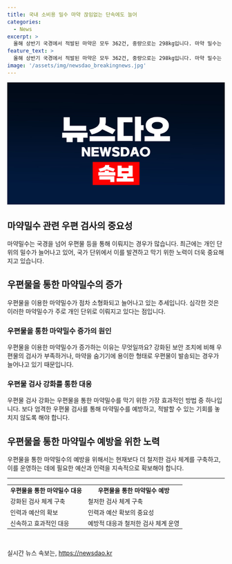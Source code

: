 ```yaml
---
title: 국내 소비용 밀수 마약 끊임없는 단속에도 늘어
categories:
  - News
excerpt: >
  올해 상반기 국경에서 적발된 마약은 모두 362건, 중량으로는 298kg입니다. 마약 밀수는 점점 소형화하는 동시에 건수는 더 늘고 있는데, 주로 유통 목적인 조직적 대량 밀수는 줄었지만, 10g 이하 소량 개인 밀수가 늘어났습니다. 국제 우편이 밀수 경로 중 가장 많았으며, 관세청은 여름 휴가철에 해외여행 시 마약류 재료가 들어간 식품, 의약품을 조심할 것을 당부했습니다. (150자)
feature_text: >
  올해 상반기 국경에서 적발된 마약은 모두 362건, 중량으로는 298kg입니다. 마약 밀수는 점점 소형화하는 동시에 건수는 더 늘고 있는데, 주로 유통 목적인 조직적 대량 밀수는 줄었지만, 10g 이하 소량 개인 밀수가 늘어났습니다. 국제 우편이 밀수 경로 중 가장 많았으며, 관세청은 여름 휴가철에 해외여행 시 마약류 재료가 들어간 식품, 의약품을 조심할 것을 당부했습니다. (150자)
image: '/assets/img/newsdao_breakingnews.jpg'
---
```


<p><img src="/assets/img/newsdao_breakingnews.jpg" alt="flaretime 속보" /></p>

<h2>마약밀수 관련 우편 검사의 중요성</h2>

<p data-ke-size="size16">마약밀수는 국경을 넘어 우편물 등을 통해 이뤄지는 경우가 많습니다. 최근에는 개인 단위의 밀수가 늘어나고 있어, 국가 단위에서 이를 발견하고 막기 위한 노력이 더욱 중요해지고 있습니다.</p>

<h2 data-ke-size="size26">우편물을 통한 마약밀수의 증가</h2>

<p data-ke-size="size16">우편물을 이용한 마약밀수가 점차 소형화되고 늘어나고 있는 추세입니다. 심각한 것은 이러한 마약밀수가 주로 개인 단위로 이뤄지고 있다는 점입니다.</p>

<h3 data-ke-size="size24">우편물을 통한 마약밀수 증가의 원인</h3>

<p data-ke-size="size16">우편물을 이용한 마약밀수가 증가하는 이유는 무엇일까요? 강화된 보안 조치에 비해 우편물의 검사가 부족하거나, 마약을 숨기기에 용이한 형태로 우편물이 발송되는 경우가 늘어나고 있기 때문입니다.</p>

<h3 data-ke-size="size24">우편물 검사 강화를 통한 대응</h3>

<p data-ke-size="size16">우편물 검사 강화는 우편물을 통한 마약밀수를 막기 위한 가장 효과적인 방법 중 하나입니다. 보다 엄격한 우편물 검사를 통해 마약밀수를 예방하고, 적발할 수 있는 기회를 놓치지 않도록 해야 합니다.</p>

<h2 data-ke-size="size26">우편물을 통한 마약밀수 예방을 위한 노력</h2>

<p data-ke-size="size16">우편물을 통한 마약밀수의 예방을 위해서는 현재보다 더 철저한 검사 체계를 구축하고, 이를 운영하는 데에 필요한 예산과 인력을 지속적으로 확보해야 합니다.</p>

<hr>

<table>
<tbody>
<tr>
<td style="text-align: center; height: 17px;"><b>우편물을 통한 마약밀수 대응</b></td>
<td style="text-align: center; height: 17px;"><b>우편물을 통한 마약밀수 예방</b></td>
</tr>
<tr>
<td>강화된 검사 체계 구축</td>
<td>철저한 검사 체계 구축</td>
</tr>
<tr>
<td>인력과 예산의 확보</td>
<td>인력과 예산 확보의 중요성</td>
</tr>
<tr>
<td>신속하고 효과적인 대응</td>
<td>예방적 대응과 철저한 검사 체계 운영</td>
</tr>
</tbody>
</table>

<p data-ke-size="size16">&nbsp;</p>
실시간 뉴스 속보는, <a href="https://newsdao.kr" rel="dofollow">https://newsdao.kr</a>


